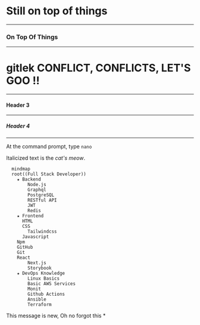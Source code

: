 # Still on top of things

***

### On Top Of Things

***

# gitlek CONFLICT, CONFLICTS, LET'S GOO !!

***

#### Header 3

***

##### Header 4

***

At the command prompt, type `nano`

Italicized text is the *cat's meow*.

```mermaid
  mindmap
  root((Full Stack Developer))
    ★ Backend
        Node.js
        Graphql
        PostgreSQL
        RESTful API
        JWT
        Redis
    ★ Frontend
      HTML
      CSS
        Tailwindcss
      Javascript
    Npm
    GitHub
    Git
    React
        Next.js
        Storybook
    ★ DevOps Knowledge
        Linux Basics
        Basic AWS Services
        Monit
        Github Actions
        Ansible
        Terraform
```

This message is new, Oh no forgot this *
